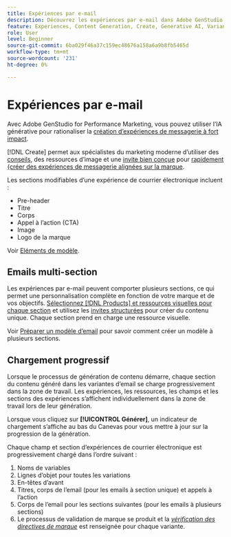 ```yaml
---
title: Expériences par e-mail
description: Découvrez les expériences par e-mail dans Adobe GenStudio for Performance Marketing.
feature: Experiences, Content Generation, Create, Generative AI, Variant Generation
role: User
level: Beginner
source-git-commit: 6ba029f46a37c159ec48676a158a6a9b8fb5465d
workflow-type: tm+mt
source-wordcount: '231'
ht-degree: 0%

---
```



# Expériences par e-mail

Avec Adobe GenStudio for Performance Marketing, vous pouvez utiliser l’IA générative pour rationaliser la [création d’expériences de messagerie à fort impact](/help/tutorials/create-email-experience.md).

[!DNL Create] permet aux spécialistes du marketing moderne d’utiliser des [conseils](/help/user-guide/guidelines/overview.md), des ressources d’image et une [ invite bien conçue](/help/user-guide/effective-prompts.md) pour [ rapidement {créer des expériences de messagerie alignées sur la marque](/help/tutorials/create-email-experience.md).

Les sections modifiables d’une expérience de courrier électronique incluent :

* Pre-header
* Titre
* Corps
* Appel à l’action (CTA)
* Image
* Logo de la marque

Voir [Eléments de modèle](/help/user-guide/content/use-templates.md#template-elements).

<!-- ## Email capabilities

Content creators and marketers can produce brand-consistent email experiences in GenStudio for Performance Marketing. -->

## Emails multi-section

Les expériences par e-mail peuvent comporter plusieurs sections, ce qui permet une personnalisation complète en fonction de votre marque et de vos objectifs. [ Sélectionnez  [!DNL Products]  et ressources visuelles pour chaque section](/help/tutorials/create-email-experience.md#add-parameters) et utilisez les [invites structurées](/help/user-guide/effective-prompts.md#structured-prompts) pour créer du contenu unique. Chaque section prend en charge une ressource visuelle.

Voir [Préparer un modèle d’email](/help/user-guide/content/email-template.md) pour savoir comment créer un modèle à plusieurs sections.

## Chargement progressif

Lorsque le processus de génération de contenu démarre, chaque section du contenu généré dans les variantes d’email se charge progressivement dans la zone de travail. Les expériences, les ressources, les champs et les sections des expériences s’affichent individuellement dans la zone de travail lors de leur génération.

Lorsque vous cliquez sur **[!UICONTROL Générer]**, un indicateur de chargement s’affiche au bas du Canevas pour vous mettre à jour sur la progression de la génération.

Chaque champ et section d’expériences de courrier électronique est progressivement chargé dans l’ordre suivant :

1. Noms de variables
1. Lignes d’objet pour toutes les variations
1. En-têtes d’avant
1. Titres, corps de l’email (pour les emails à section unique) et appels à l’action
1. Corps de l’email pour les sections suivantes (pour les emails à plusieurs sections)
1. Le processus de validation de marque se produit et la [_vérification des directives de marque_](/help/user-guide/guidelines/brand-validation.md#brand-guidelines-check) est renseignée pour chaque variante.

